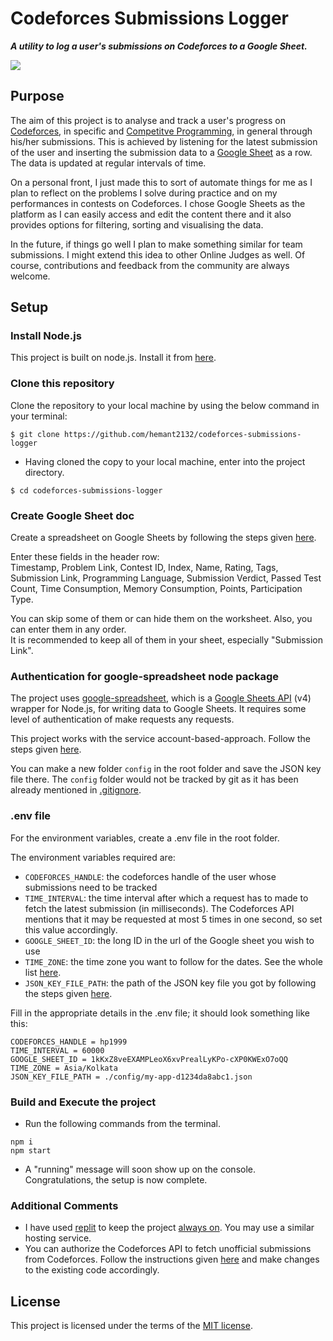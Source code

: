 # Codeforces Submissions Logger

**_A utility to log a user's submissions on Codeforces to a Google Sheet._**

<img src="https://user-images.githubusercontent.com/45938556/114232016-dd313380-9998-11eb-9b3f-0381bdeaf1a9.png">

## Purpose

The aim of this project is to analyse and track a user's progress on [Codeforces](https://codeforces.com/), in specific and [Competitve Programming](https://en.wikipedia.org/wiki/Competitive_programming), in general through his/her submissions. This is achieved by listening for the latest submission of the user and inserting the submission data to a [Google Sheet](https://www.google.com/sheets/about/) as a row. The data is updated at regular intervals of time.

On a personal front, I just made this to sort of automate things for me as I plan to reflect on the problems I solve during practice and on my performances in contests on Codeforces. I chose Google Sheets as the platform as I can easily access and edit the content there and it also provides options for filtering, sorting and visualising the data.

In the future, if things go well I plan to make something similar for team submissions. I might extend this idea to other Online Judges as well. Of course, contributions and feedback from the community are always welcome.

## Setup

### Install Node.js

This project is built on node.js. Install it from [here](https://nodejs.org/).

### Clone this repository

Clone the repository to your local machine by using the below command in your terminal:

```
$ git clone https://github.com/hemant2132/codeforces-submissions-logger
```

- Having cloned the copy to your local machine, enter into the project directory.

```
$ cd codeforces-submissions-logger
```

### Create Google Sheet doc

Create a spreadsheet on Google Sheets by following the steps given [here](https://support.google.com/docs/answer/6000292).

Enter these fields in the header row: <br>
Timestamp, Problem Link, Contest ID, Index, Name, Rating, Tags, Submission Link, Programming Language, Submission Verdict, Passed Test Count, Time Consumption, Memory Consumption, Points, Participation Type. <br>

You can skip some of them or can hide them on the worksheet. Also, you can enter them in any order. <br>
It is recommended to keep all of them in your sheet, especially "Submission Link".

### Authentication for google-spreadsheet node package

The project uses [google-spreadsheet](https://www.npmjs.com/package/google-spreadsheet), which is a [Google Sheets API](https://developers.google.com/sheets/api/reference/rest) (v4) wrapper for Node.js, for writing data to Google Sheets. It requires some level of authentication of make requests any requests.

This project works with the service account-based-approach. Follow the steps given [here](https://theoephraim.github.io/node-google-spreadsheet/#/getting-started/authentication?id=service-account).

You can make a new folder `config` in the root folder and save the JSON key file there. The `config` folder would not be tracked by git as it has been already mentioned in [.gitignore](.gitignore).

### .env file

For the environment variables, create a .env file in the root folder.

The environment variables required are:

- `CODEFORCES_HANDLE`: the codeforces handle of the user whose submissions need to be tracked
- `TIME_INTERVAL`: the time interval after which a request has to made to fetch the latest submission (in milliseconds). The Codeforces API mentions that it may be requested at most 5 times in one second, so set this value accordingly.
- `GOOGLE_SHEET_ID`: the long ID in the url of the Google sheet you wish to use
- `TIME_ZONE`: the time zone you want to follow for the dates. See the whole list [here](https://en.wikipedia.org/wiki/List_of_tz_database_time_zones).
- `JSON_KEY_FILE_PATH`: the path of the JSON key file you got by following the steps given [here](README.md#Authentication-for-google-spreadsheet-node-package).

Fill in the appropriate details in the .env file; it should look something like this:

```
CODEFORCES_HANDLE = hp1999
TIME_INTERVAL = 60000
GOOGLE_SHEET_ID = 1kKxZ8veEXAMPLeoX6xvPrealLyKPo-cXP0KWExO7oQQ
TIME_ZONE = Asia/Kolkata
JSON_KEY_FILE_PATH = ./config/my-app-d1234da8abc1.json
```

### Build and Execute the project

- Run the following commands from the terminal.

```
npm i
npm start
```

- A "running" message will soon show up on the console. Congratulations, the setup is now complete.

### Additional Comments

- I have used [replit](https://replit.com/) to keep the project [always on](https://blog.replit.com/alwayson). You may use a similar hosting service.
- You can authorize the Codeforces API to fetch unofficial submissions from Codeforces. Follow the instructions given [here](https://codeforces.com/apiHelp) and make changes to the existing code accordingly.

## License

This project is licensed under the terms of the [MIT license](https://choosealicense.com/licenses/mit/).
